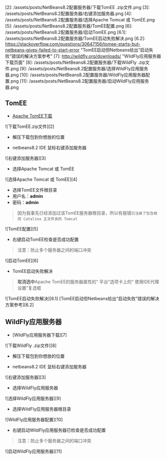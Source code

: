   [1]:  http://tomee.apache.org/download-ng.html  "Apache TomEE下载页面" 
  [2]:  /assets/posts/NetBeans8.2配置服务器/下载TomEE .zip文件.png
  [3]:  /assets/posts/NetBeans8.2配置服务器/右键添加服务器.png
  [4]:  /assets/posts/NetBeans8.2配置服务器/选择Apache Tomcat 或 TomEE.png
  [5]:  /assets/posts/NetBeans8.2配置服务器/TomEE配置.png
  [6]:  /assets/posts/NetBeans8.2配置服务器/启动TomEE.png
  [6.1]:  /assets/posts/NetBeans8.2配置服务器/TomEE启动失败解决.png
  [6.2]:  https://stackoverflow.com/questions/30647156/tomee-starts-but-netbeans-gives-failed-to-start-error  "TomEE启动但Netbeans给出“启动失败”错误的解决方案参考"
  [7]:  http://wildfly.org/downloads/  "WildFly应用服务器下载页面"
  [8]:  /assets/posts/NetBeans8.2配置服务器/下载WildFly .zip文件.png
  [9]:  /assets/posts/NetBeans8.2配置服务器/选择WildFly应用服务器.png
  [10]:  /assets/posts/NetBeans8.2配置服务器/WildFly应用服务器配置.png
  [11]:  /assets/posts/NetBeans8.2配置服务器/启动WildFly应用服务器.png

##  TomEE
*  [Apache TomEE下载][1]

![下载TomEE.zip文件][2]

*  解压下载包到你想放的位置

*  netbeans8.2 IDE 鼠标右键添加服务器

![右键添加服务器][3]

*  选择Apache Tomcat 或 TomEE

![选择Apache Tomcat 或 TomEE][4]

*  选择TomEE文件根目录
*  用户名：**admin**
*  密码：**admin**
>  因为我事先已经添加过该TomEE服务器根目录，所以有报错`已注册了包含相同 Catalina 主文件夹的 Tomcat`

![TomEE配置][5]


*  右键启动TomEE检查是否成功配置
>  注意：防止多个服务器之间的端口冲突

![启动TomEE][6]

*  TomEE启动失败解决
>  **取消选中**Apache TomEE的服务器属性的“ 平台”选项卡上的“ 使用IDE代理设置”复选框

![TomEE启动失败解决][6.1]
[TomEE启动但Netbeans给出“启动失败”错误的解决方案参考][6.2]

##  WildFly应用服务器
*  [WildFly应用服务器下载][7]

![下载WildFly .zip文件][8]

*  解压下载包到你想放的位置

*  netbeans8.2 IDE 鼠标右键添加服务器

![右键添加服务器][3]

*  选择WildFly应用服务器

![选择WildFly应用服务器][9]

*  选择WildFly应用服务器根目录

![WildFly应用服务器配置][10]

*  右键启动WildFly应用服务器已检查是否成功配置
>  注意：防止多个服务器之间的端口冲突

![启动WildFly应用服务器][11]


